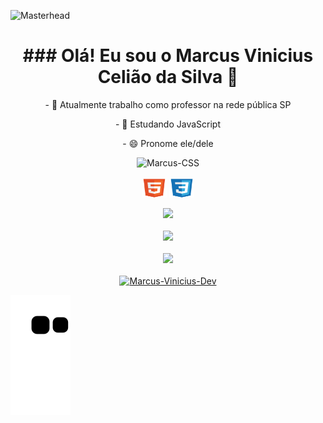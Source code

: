 ![Masterhead](https://1.bp.blogspot.com/-7A4WynwLsMw/XbBpCXG8fHI/AAAAAAAAMt4/uOa1bpLskYgrwGbllhSu2SDj_Mig8SXJQCLcBGAsYHQ/s1600/2000_600px.gif)
<h1 align="center">### Olá! Eu sou o Marcus Vinicius Celião da Silva 👋</h1>
<div align="center">
<p aling="left">- 🔭 Atualmente trabalho como professor na rede pública SP</p>
<p aling="left">- 🌱 Estudando JavaScript</p>
<p aling="left">- 😄 Pronome ele/dele</p>
</div>

<div align="center">
<img alt="Marcus-CSS" height="200" width="300"  src="https://i0.wp.com/www.reactiongifs.com/r/beavis-on-computer.gif?resize=492%2C376&ssl=1">
</div><br>

<div align="center" style="display: inline_block">
  <img align="center" alt="Marcus-HTML" height="30" width="40" src="https://raw.githubusercontent.com/devicons/devicon/master/icons/html5/html5-original.svg">
  <img align="center" alt="Marcus-CSS" height="30" width="40" src="https://raw.githubusercontent.com/devicons/devicon/master/icons/css3/css3-original.svg">
</div><br>
  
<div align="center" style="display: inline_block"> 
  <a href = "mailto:marcus.vini.dev@gmail.com"><img src="https://img.shields.io/badge/-Gmail-%23333?style=for-the-badge&logo=gmail&logoColor=white" target="_blank"></a>
</div><br>

<div align="center">
  <a href="https://github.com/Marcus-Vinicius-Dev">
  <img height="180em" src="https://github-readme-stats.vercel.app/api?username=Marcus-Vinicius-Dev&show_icons=true&theme=dark&include_all_commits=true&count_private=true"/><br><br>
  <img height="180em" src="https://github-readme-stats.vercel.app/api/top-langs/?username=Marcus-Vinicius-Dev&layout=compact&langs_count=7&theme=dark"/><br><br>
  <img src="https://github-readme-streak-stats.herokuapp.com/?user=Marcus-Vinicius-Dev&layout=compact&langs_count=7&theme=dark" alt="Marcus-Vinicius-Dev" />
</div>
 
  ![Snake animation](https://github.com/Marcus-Vinicius-Dev/Marcus-Vinicius-Dev/blob/output/github-contribution-grid-snake.svg)
 

